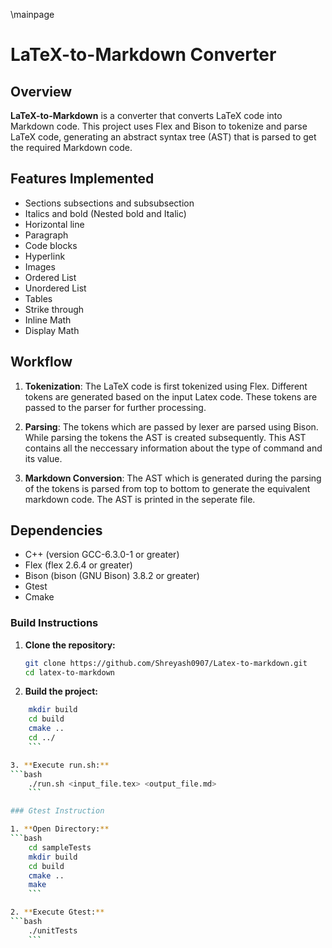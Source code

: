 \mainpage
# LaTeX-to-Markdown Converter

## Overview

**LaTeX-to-Markdown** is a converter that converts LaTeX code into Markdown code. This project uses Flex and Bison to tokenize and parse LaTeX code, generating an abstract syntax tree (AST) that is parsed to get the required Markdown code.

## Features Implemented

- Sections subsections and subsubsection
- Italics and bold (Nested bold and Italic)
- Horizontal line 
- Paragraph 
- Code blocks
- Hyperlink
- Images
- Ordered List
- Unordered List
- Tables
- Strike through
- Inline Math
- Display Math

## Workflow

1. **Tokenization**: The LaTeX code is first tokenized using Flex. Different tokens are generated based on the input Latex code. These tokens are passed to the parser for further processing.

2. **Parsing**: The tokens which are passed by lexer are parsed using Bison. While parsing the tokens the AST is created subsequently. This AST contains all the neccessary information about the type of command and its value.

3. **Markdown Conversion**: The AST which is generated during the parsing of the tokens is parsed from top to bottom to generate the equivalent markdown code. The AST is printed in the seperate file.

## Dependencies
- C++ (version GCC-6.3.0-1 or greater)
- Flex (flex 2.6.4 or greater)
- Bison (bison (GNU Bison) 3.8.2 or greater)
- Gtest
- Cmake


### Build Instructions

1. **Clone the repository:**
   ```bash
   git clone https://github.com/Shreyash0907/Latex-to-markdown.git
   cd latex-to-markdown
   ```

2. **Build the project:**  
```bash
    mkdir build  
    cd build  
    cmake ..  
    cd ../  
    ```

3. **Execute run.sh:**
```bash  
    ./run.sh <input_file.tex> <output_file.md>
    ```

### Gtest Instruction

1. **Open Directory:**
```bash
    cd sampleTests
    mkdir build
    cd build
    cmake ..
    make 
    ```

2. **Execute Gtest:**
```bash
    ./unitTests
    ```
